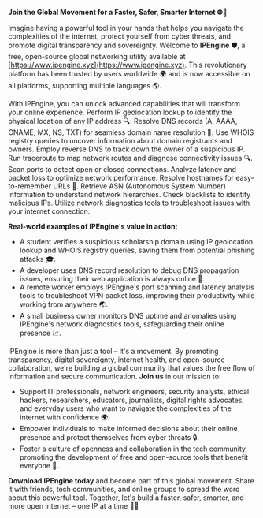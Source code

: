 **Join the Global Movement for a Faster, Safer, Smarter Internet 🌐🚀**

Imagine having a powerful tool in your hands that helps you navigate the complexities of the internet, protect yourself from cyber threats, and promote digital transparency and sovereignty. Welcome to **IPEngine** 🛡️, a free, open-source global networking utility available at [https://www.ipengine.xyz](https://www.ipengine.xyz). This revolutionary platform has been trusted by users worldwide 🌍 and is now accessible on all platforms, supporting multiple languages 🌎.

With IPEngine, you can unlock advanced capabilities that will transform your online experience. Perform IP geolocation lookup to identify the physical location of any IP address 🔍. Resolve DNS records (A, AAAA, CNAME, MX, NS, TXT) for seamless domain name resolution 📡. Use WHOIS registry queries to uncover information about domain registrants and owners. Employ reverse DNS to track down the owner of a suspicious IP. Run traceroute to map network routes and diagnose connectivity issues 🔍. Scan ports to detect open or closed connections. Analyze latency and packet loss to optimize network performance. Resolve hostnames for easy-to-remember URLs 📡. Retrieve ASN (Autonomous System Number) information to understand network hierarchies. Check blacklists to identify malicious IPs. Utilize network diagnostics tools to troubleshoot issues with your internet connection.

**Real-world examples of IPEngine's value in action:**

*   A student verifies a suspicious scholarship domain using IP geolocation lookup and WHOIS registry queries, saving them from potential phishing attacks 🎓.
*   A developer uses DNS record resolution to debug DNS propagation issues, ensuring their web application is always online 🚀.
*   A remote worker employs IPEngine's port scanning and latency analysis tools to troubleshoot VPN packet loss, improving their productivity while working from anywhere 🌏.
*   A small business owner monitors DNS uptime and anomalies using IPEngine's network diagnostics tools, safeguarding their online presence 📈.

IPEngine is more than just a tool – it's a movement. By promoting transparency, digital sovereignty, internet health, and open-source collaboration, we're building a global community that values the free flow of information and secure communication. **Join us** in our mission to:

*   Support IT professionals, network engineers, security analysts, ethical hackers, researchers, educators, journalists, digital rights advocates, and everyday users who want to navigate the complexities of the internet with confidence 🌍.
*   Empower individuals to make informed decisions about their online presence and protect themselves from cyber threats 🔒.
*   Foster a culture of openness and collaboration in the tech community, promoting the development of free and open-source tools that benefit everyone 🤝.

**Download IPEngine today** and become part of this global movement. Share it with friends, tech communities, and online groups to spread the word about this powerful tool. Together, let's build a faster, safer, smarter, and more open internet – one IP at a time 🔐🌟